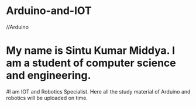 # Arduino-and-IOT
//Arduino
# My name is Sintu Kumar Middya. I am a student of computer science and engineering.
#I am IOT and Robotics Specialist.
Here all the study material of Arduino and robotics will be uploaded on time.

